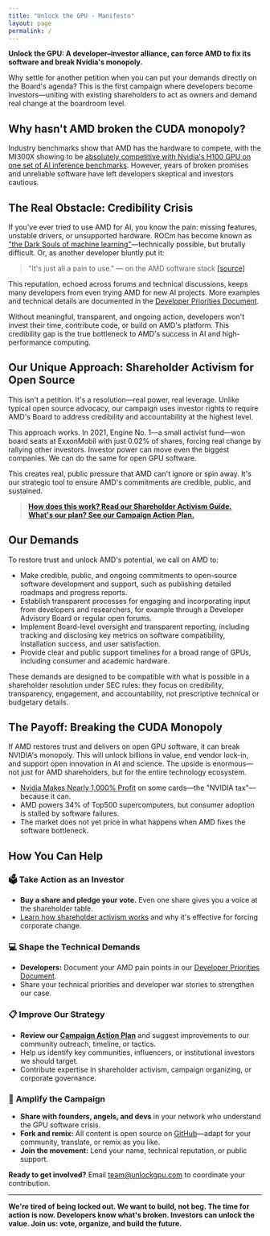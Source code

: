 ```yaml
---
title: "Unlock the GPU - Manifesto"
layout: page
permalink: /
---
```


**Unlock the GPU: A developer–investor alliance, can force AMD to fix its software and break Nvidia's monopoly.**

Why settle for another petition when you can put your demands directly on the Board's agenda? This is the first campaign where developers become investors—uniting with existing shareholders to act as owners and demand real change at the boardroom level.

## Why hasn't AMD broken the CUDA monopoly?

Industry benchmarks show that AMD has the hardware to compete, with the MI300X showing to be [absolutely competitive with Nvidia's H100 GPU on one set of AI inference benchmarks](https://semianalysis.com/2025/05/23/amd-vs-nvidia-inference-benchmark-who-wins-performance-cost-per-million-tokens/). However, years of broken promises and unreliable software have left developers skeptical and investors cautious.

## The Real Obstacle: Credibility Crisis

If you've ever tried to use AMD for AI, you know the pain: missing features, unstable drivers, or unsupported hardware. ROCm has become known as ["the Dark Souls of machine learning"](https://linustechtips.com/topic/1603733-rocm-is-the-dark-souls-of-machine-learning/)—technically possible, but brutally difficult. Or, as another developer bluntly put it:

> "It's just all a pain to use." — on the AMD software stack [[source]](https://news.ycombinator.com/item?id=43547461)

This reputation, echoed across forums and technical discussions, keeps many developers from even trying AMD for new AI projects. More examples and technical details are documented in the [Developer Priorities Document](/priorities/).

Without meaningful, transparent, and ongoing action, developers won't invest their time, contribute code, or build on AMD's platform. This credibility gap is the true bottleneck to AMD's success in AI and high-performance computing.

## Our Unique Approach: Shareholder Activism for Open Source

This isn't a petition. It's a resolution—real power, real leverage. Unlike typical open source advocacy, our campaign uses investor rights to require AMD's Board to address credibility and accountability at the highest level.

This approach works. In 2021, Engine No. 1—a small activist fund—won board seats at ExxonMobil with just 0.02% of shares, forcing real change by rallying other investors. Investor power can move even the biggest companies. We can do the same for open GPU software.

This creates real, public pressure that AMD can't ignore or spin away. It's our strategic tool to ensure AMD's commitments are credible, public, and sustained.

> [**How does this work? Read our Shareholder Activism Guide.**](/activism/)  
> [**What's our plan? See our Campaign Action Plan.**](/action-plan/)

## Our Demands

To restore trust and unlock AMD's potential, we call on AMD to:

- Make credible, public, and ongoing commitments to open-source software development and support, such as publishing detailed roadmaps and progress reports.
- Establish transparent processes for engaging and incorporating input from developers and researchers, for example through a Developer Advisory Board or regular open forums.
- Implement Board-level oversight and transparent reporting, including tracking and disclosing key metrics on software compatibility, installation success, and user satisfaction.
- Provide clear and public support timelines for a broad range of GPUs, including consumer and academic hardware.

These demands are designed to be compatible with what is possible in a shareholder resolution under SEC rules: they focus on credibility, transparency, engagement, and accountability, not prescriptive technical or budgetary details.

## The Payoff: Breaking the CUDA Monopoly

If AMD restores trust and delivers on open GPU software, it can break NVIDIA's monopoly. This will unlock billions in value, end vendor lock-in, and support open innovation in AI and science. The upside is enormous—not just for AMD shareholders, but for the entire technology ecosystem.

- [Nvidia Makes Nearly 1,000% Profit](https://www.tomshardware.com/news/nvidia-makes-1000-profit-on-h100-gpus-report) on some cards—the "NVIDIA tax"—because it can.
- AMD powers 34% of Top500 supercomputers, but consumer adoption is stalled by software failures.
- The market does not yet price in what happens when AMD fixes the software bottleneck.

## How You Can Help

### 🗳️ **Take Action as an Investor**
- **Buy a share and pledge your vote.** Even one share gives you a voice at the shareholder table.
- [Learn how shareholder activism works](/activism/) and why it's effective for forcing corporate change.

### 💻 **Shape the Technical Demands**
- **Developers:** Document your AMD pain points in our [Developer Priorities Document](/priorities/).
- Share your technical priorities and developer war stories to strengthen our case.

### 📋 **Improve Our Strategy**
- **Review our [Campaign Action Plan](/action-plan/)** and suggest improvements to our community outreach, timeline, or tactics.
- Help us identify key communities, influencers, or institutional investors we should target.
- Contribute expertise in shareholder activism, campaign organizing, or corporate governance.

### 🚀 **Amplify the Campaign**
- **Share with founders, angels, and devs** in your network who understand the GPU software crisis.
- **Fork and remix:** All content is open source on [GitHub](https://github.com/UnlockGPU/UnlockGPU)—adapt for your community, translate, or remix as you like.
- **Join the movement:** Lend your name, technical reputation, or public support.

**Ready to get involved?** Email [team@unlockgpu.com](mailto:team@unlockgpu.com) to coordinate your contribution.

---

**We're tired of being locked out. We want to build, not beg. The time for action is now. Developers know what's broken. Investors can unlock the value. Join us: vote, organize, and build the future.** 